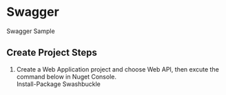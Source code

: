 # Swagger
Swagger Sample

## Create Project Steps
1. Create a Web Application project and choose Web API, then excute the command below in Nuget Console.<br/>
Install-Package Swashbuckle
